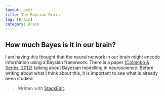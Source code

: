 ```yaml
---
layout: post
title: The Baysian Brain
tag: [Brain]
category: Brain
---
```


## How much Bayes is it in our brain?
I am having this thought that the neural network in our brain might encode information using a Baysian framework. There is a paper [(Colombo & Seriès, 2012)](https://www.zotero.org/google-docs/?B67pov) talking about Bayesian modelling in neuroscience. Before writing about what I think about this, it is important to see what is already been studied.



> Written with [StackEdit](https://stackedit.io/).
<!--stackedit_data:
eyJoaXN0b3J5IjpbLTc5MTYwNzE0MV19
-->